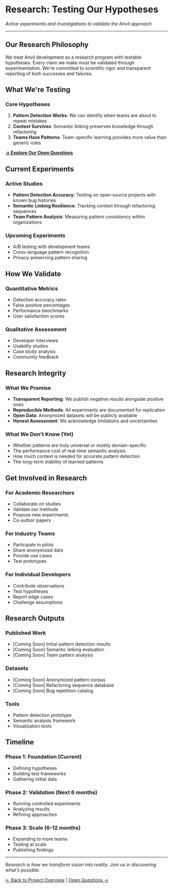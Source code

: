 # Research: Testing Our Hypotheses

*Active experiments and investigations to validate the Anvil approach*

---

## Our Research Philosophy

We treat Anvil development as a research program with testable hypotheses. Every claim we make must be validated through experimentation. We're committed to scientific rigor and transparent reporting of both successes and failures.

## What We're Testing

### Core Hypotheses
1. **Pattern Detection Works**: We can identify when teams are about to repeat mistakes
2. **Context Survives**: Semantic linking preserves knowledge through refactoring
3. **Teams Have Patterns**: Team-specific learning provides more value than generic rules

[**→ Explore Our Open Questions**](./open-questions.md)

## Current Experiments

### Active Studies
- **Pattern Detection Accuracy**: Testing on open-source projects with known bug histories
- **Semantic Linking Resilience**: Tracking context through refactoring sequences
- **Team Pattern Analysis**: Measuring pattern consistency within organizations

### Upcoming Experiments
- A/B testing with development teams
- Cross-language pattern recognition
- Privacy-preserving pattern sharing

## How We Validate

### Quantitative Metrics
- Detection accuracy rates
- False positive percentages
- Performance benchmarks
- User satisfaction scores

### Qualitative Assessment
- Developer interviews
- Usability studies
- Case study analysis
- Community feedback

## Research Integrity

### What We Promise
- **Transparent Reporting**: We publish negative results alongside positive ones
- **Reproducible Methods**: All experiments are documented for replication
- **Open Data**: Anonymized datasets will be publicly available
- **Honest Assessment**: We acknowledge limitations and uncertainties

### What We Don't Know (Yet)
- Whether patterns are truly universal or mostly domain-specific
- The performance cost of real-time semantic analysis
- How much context is needed for accurate pattern detection
- The long-term stability of learned patterns

## Get Involved in Research

### For Academic Researchers
- Collaborate on studies
- Validate our methods
- Propose new experiments
- Co-author papers

### For Industry Teams
- Participate in pilots
- Share anonymized data
- Provide use cases
- Test prototypes

### For Individual Developers
- Contribute observations
- Test hypotheses
- Report edge cases
- Challenge assumptions

## Research Outputs

### Published Work
- [Coming Soon] Initial pattern detection results
- [Coming Soon] Semantic linking evaluation
- [Coming Soon] Team pattern analysis

### Datasets
- [Coming Soon] Anonymized pattern corpus
- [Coming Soon] Refactoring sequence database
- [Coming Soon] Bug repetition catalog

### Tools
- Pattern detection prototype
- Semantic analysis framework
- Visualization tools

## Timeline

### Phase 1: Foundation (Current)
- Defining hypotheses
- Building test frameworks
- Gathering initial data

### Phase 2: Validation (Next 6 months)
- Running controlled experiments
- Analyzing results
- Refining approaches

### Phase 3: Scale (6-12 months)
- Expanding to more teams
- Testing at scale
- Publishing findings

---

*Research is how we transform vision into reality. Join us in discovering what's possible.*

[← Back to Project Overview](../README.md) | [Open Questions →](./open-questions.md)